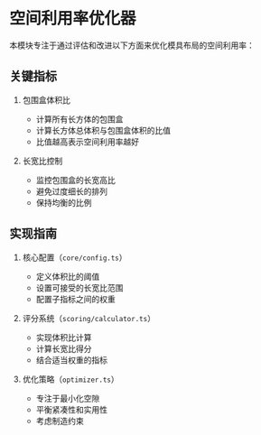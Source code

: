 # 空间利用率优化器

本模块专注于通过评估和改进以下方面来优化模具布局的空间利用率：

## 关键指标

1. 包围盒体积比
   - 计算所有长方体的包围盒
   - 计算长方体总体积与包围盒体积的比值
   - 比值越高表示空间利用率越好

2. 长宽比控制
   - 监控包围盒的长宽高比
   - 避免过度细长的排列
   - 保持均衡的比例

## 实现指南

1. 核心配置（`core/config.ts`）
   - 定义体积比的阈值
   - 设置可接受的长宽比范围
   - 配置子指标之间的权重

2. 评分系统（`scoring/calculator.ts`）
   - 实现体积比计算
   - 计算长宽比得分
   - 结合适当权重的指标

3. 优化策略（`optimizer.ts`）
   - 专注于最小化空隙
   - 平衡紧凑性和实用性
   - 考虑制造约束
